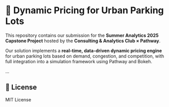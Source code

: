 # 🚗 Dynamic Pricing for Urban Parking Lots

This repository contains our submission for the **Summer Analytics 2025 Capstone Project** hosted by the **Consulting & Analytics Club × Pathway**.

Our solution implements a **real-time, data-driven dynamic pricing engine** for urban parking lots based on demand, congestion, and competition, with full integration into a simulation framework using Pathway and Bokeh.

...

## 📃 License

MIT License
